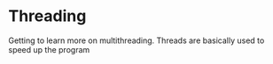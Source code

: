 # Threading
Getting to learn more on multithreading. Threads are basically used to speed up the program
